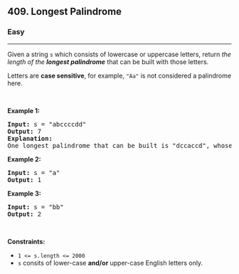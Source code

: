 <h2>409. Longest Palindrome</h2><h3>Easy</h3><hr><div><p>Given a string <code>s</code> which consists of lowercase or uppercase letters, return <em>the length of the <strong>longest palindrome</strong></em>&nbsp;that can be built with those letters.</p>

<p>Letters are <strong>case sensitive</strong>, for example,&nbsp;<code>"Aa"</code> is not considered a palindrome here.</p>

<p>&nbsp;</p>
<p><strong>Example 1:</strong></p>

<pre><strong>Input:</strong> s = "abccccdd"
<strong>Output:</strong> 7
<strong>Explanation:</strong>
One longest palindrome that can be built is "dccaccd", whose length is 7.
</pre>

<p><strong>Example 2:</strong></p>

<pre><strong>Input:</strong> s = "a"
<strong>Output:</strong> 1
</pre>

<p><strong>Example 3:</strong></p>

<pre><strong>Input:</strong> s = "bb"
<strong>Output:</strong> 2
</pre>

<p>&nbsp;</p>
<p><strong>Constraints:</strong></p>

<ul>
	<li><code>1 &lt;= s.length &lt;= 2000</code></li>
	<li><code>s</code> consits of lower-case <strong>and/or</strong> upper-case English&nbsp;letters only.</li>
</ul>
</div>